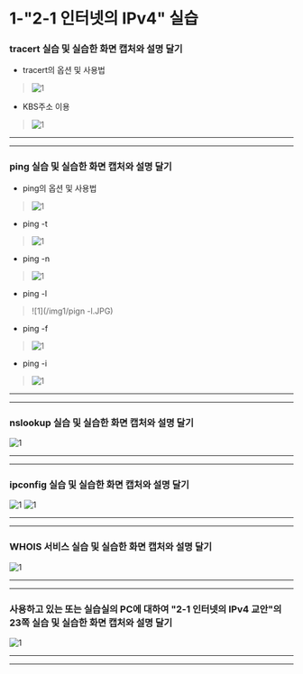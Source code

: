 # 1-"2-1 인터넷의 IPv4" 실습
### tracert 실습 및 실습한 화면 캡처와 설명 달기
* tracert의 옵션 및 사용법
>![1](/img1/tracert1.JPG)

* KBS주소 이용
>![1](/img1/tracert2.JPG)

---
---

### ping 실습 및 실습한 화면 캡처와 설명 달기
* ping의 옵션 및 사용법
> ![1](/img1/ping1.JPG)
* ping -t
> ![1](/img1/ping-t.JPG)
* ping -n
> ![1](/img1/ping-n.JPG)
* ping -l
> ![1](/img1/pign -l.JPG)
* ping -f
> ![1](/img1/ping-f-l.JPG)
* ping -i
> ![1](/img1/ping-i.JPG)

---
---

### nslookup 실습 및 실습한 화면 캡처와 설명 달기
![1](/img1/nslookup.JPG)

---
---

### ipconfig 실습 및 실습한 화면 캡처와 설명 달기
![1](/img1/ipconfig1.JPG)
![1](/img1/ipconfig2.JPG)

---
---

### WHOIS 서비스 실습 및 실습한 화면 캡처와 설명 달기
![1](/img1/WHOIS.JPG)

---
---

### 사용하고 있는 또는 실습실의 PC에 대하여 "2-1 인터넷의 IPv4 교안"의 23쪽 실습 및 실습한 화면 캡처와 설명 달기
![1](/img1/P23-1.JPG)

---
---



